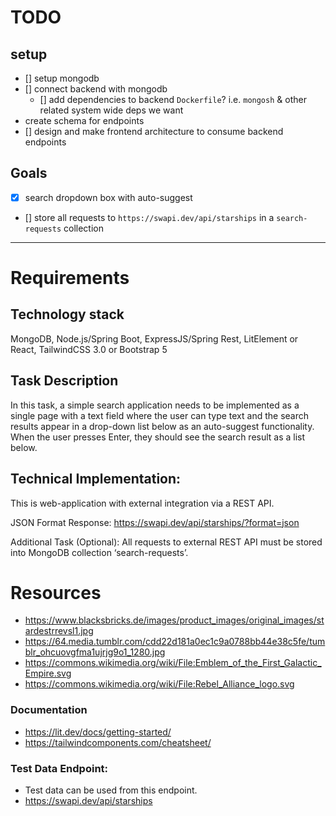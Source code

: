 # TODO

## setup

- [] setup mongodb
- [] connect backend with mongodb
    - [] add dependencies to backend `Dockerfile`? i.e. `mongosh` & other related system wide deps we want
- create schema for endpoints
- [] design and make frontend architecture to consume backend endpoints

## Goals
- [x] search dropdown box with auto-suggest 
- [] store all requests to `https://swapi.dev/api/starships` in a `search-requests` collection

---

# Requirements

## Technology stack
MongoDB, Node.js/Spring Boot, ExpressJS/Spring Rest, LitElement or React, TailwindCSS 3.0 or
Bootstrap 5

## Task Description
In this task, a simple search application needs to be implemented as a single page with a text
field where the user can type text and the search results appear in a drop-down list below as
an auto-suggest functionality. When the user presses Enter, they should see the search result
as a list below.

## Technical Implementation:
This is web-application with external integration via a REST API.


JSON Format Response:
https://swapi.dev/api/starships/?format=json

Additional Task (Optional):
All requests to external REST API must be stored into MongoDB collection ‘search-requests’.

# Resources
- https://www.blacksbricks.de/images/product_images/original_images/stardestrrevsl1.jpg
- https://64.media.tumblr.com/cdd22d181a0ec1c9a0788bb44e38c5fe/tumblr_ohcuovgfma1ujrjg9o1_1280.jpg
- https://commons.wikimedia.org/wiki/File:Emblem_of_the_First_Galactic_Empire.svg
- https://commons.wikimedia.org/wiki/File:Rebel_Alliance_logo.svg

### Documentation
- https://lit.dev/docs/getting-started/
- https://tailwindcomponents.com/cheatsheet/
 
### Test Data Endpoint:
- Test data can be used from this endpoint.
- https://swapi.dev/api/starships
